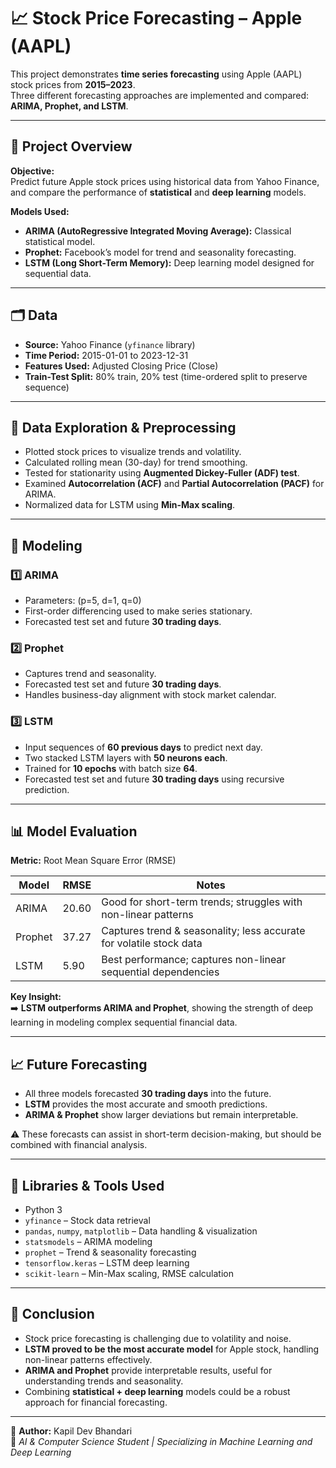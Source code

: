 # 📈 Stock Price Forecasting – Apple (AAPL)

This project demonstrates **time series forecasting** using Apple (AAPL) stock prices from **2015–2023**.  
Three different forecasting approaches are implemented and compared: **ARIMA, Prophet, and LSTM**.

---

## 🚀 Project Overview

**Objective:**  
Predict future Apple stock prices using historical data from Yahoo Finance, and compare the performance of **statistical** and **deep learning** models.

**Models Used:**
- **ARIMA (AutoRegressive Integrated Moving Average):** Classical statistical model.  
- **Prophet:** Facebook’s model for trend and seasonality forecasting.  
- **LSTM (Long Short-Term Memory):** Deep learning model designed for sequential data.  

---

## 🗂 Data

- **Source:** Yahoo Finance (`yfinance` library)  
- **Time Period:** 2015-01-01 to 2023-12-31  
- **Features Used:** Adjusted Closing Price (Close)  
- **Train-Test Split:** 80% train, 20% test (time-ordered split to preserve sequence)  

---

## 🔹 Data Exploration & Preprocessing

- Plotted stock prices to visualize trends and volatility.  
- Calculated rolling mean (30-day) for trend smoothing.  
- Tested for stationarity using **Augmented Dickey-Fuller (ADF) test**.  
- Examined **Autocorrelation (ACF)** and **Partial Autocorrelation (PACF)** for ARIMA.  
- Normalized data for LSTM using **Min-Max scaling**.  

---

## 🔹 Modeling

### 1️⃣ ARIMA
- Parameters: (p=5, d=1, q=0)  
- First-order differencing used to make series stationary.  
- Forecasted test set and future **30 trading days**.  

### 2️⃣ Prophet
- Captures trend and seasonality.  
- Forecasted test set and future **30 trading days**.  
- Handles business-day alignment with stock market calendar.  

### 3️⃣ LSTM
- Input sequences of **60 previous days** to predict next day.  
- Two stacked LSTM layers with **50 neurons each**.  
- Trained for **10 epochs** with batch size **64**.  
- Forecasted test set and future **30 trading days** using recursive prediction.  

---

## 📊 Model Evaluation

**Metric:** Root Mean Square Error (RMSE)

| Model   | RMSE  | Notes |
|---------|-------|-------|
| ARIMA   | 20.60 | Good for short-term trends; struggles with non-linear patterns |
| Prophet | 37.27 | Captures trend & seasonality; less accurate for volatile stock data |
| LSTM    | 5.90  | Best performance; captures non-linear sequential dependencies |

**Key Insight:**  
➡️ **LSTM outperforms ARIMA and Prophet**, showing the strength of deep learning in modeling complex sequential financial data.  

---

## 📈 Future Forecasting

- All three models forecasted **30 trading days** into the future.  
- **LSTM** provides the most accurate and smooth predictions.  
- **ARIMA & Prophet** show larger deviations but remain interpretable.  

⚠️ These forecasts can assist in short-term decision-making, but should be combined with financial analysis.  

---

## 🔧 Libraries & Tools Used

- Python 3  
- `yfinance` – Stock data retrieval  
- `pandas`, `numpy`, `matplotlib` – Data handling & visualization  
- `statsmodels` – ARIMA modeling  
- `prophet` – Trend & seasonality forecasting  
- `tensorflow.keras` – LSTM deep learning  
- `scikit-learn` – Min-Max scaling, RMSE calculation  

---

## 📌 Conclusion

- Stock price forecasting is challenging due to volatility and noise.  
- **LSTM proved to be the most accurate model** for Apple stock, handling non-linear patterns effectively.  
- **ARIMA and Prophet** provide interpretable results, useful for understanding trends and seasonality.  
- Combining **statistical + deep learning** models could be a robust approach for financial forecasting.  

---

👤 **Author:** Kapil Dev Bhandari  
📍 *AI & Computer Science Student | Specializing in Machine Learning and Deep Learning*
